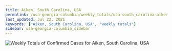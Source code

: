 ```yaml
---
title: Aiken, South Carolina, USA
permalink: /usa-georgia-columbia/weekly_totals/usa-south_carolina-aiken-weekly_totals.html
last_updated: Jul 22, 2021
keywords: ["Aiken, South Carolina, USA", "weekly totals"]
sidebar: usa-georgia-columbia_sidebar
---
```


![Weekly Totals of Confirmed Cases for Aiken, South Carolina, USA](/covid_tracker/images/graphs/usa-south_carolina-aiken-weekly_totals_graph.png)
